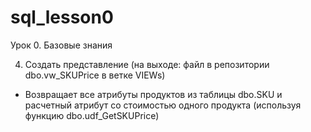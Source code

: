 # sql_lesson0
Урок 0. Базовые знания

4. Создать представление (на выходе: файл в репозитории dbo.vw_SKUPrice в ветке VIEWs) 
  - Возвращает все атрибуты продуктов из таблицы dbo.SKU и расчетный атрибут со стоимостью одного продукта (используя функцию dbo.udf_GetSKUPrice)
